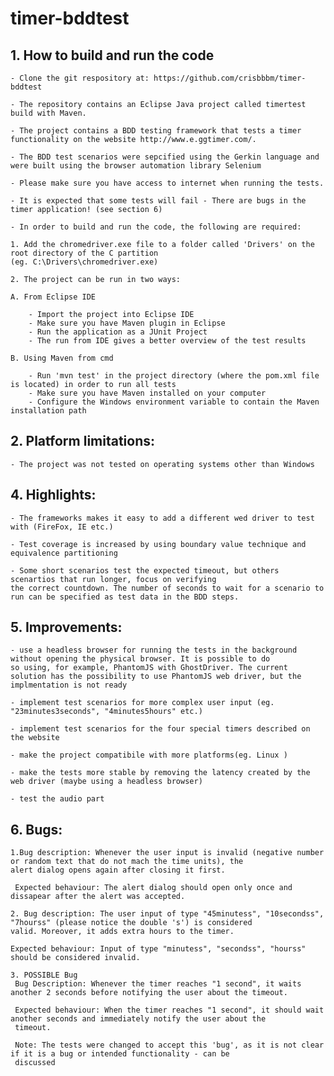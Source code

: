 # timer-bddtest

<h2>1. How to build and run the code</h2>

	- Clone the git respository at: https://github.com/crisbbbm/timer-bddtest

	- The repository contains an Eclipse Java project called timertest build with Maven.
	
	- The project contains a BDD testing framework that tests a timer functionality on the website http://www.e.ggtimer.com/.
	
	- The BDD test scenarios were sepcified using the Gerkin language and were built using the browser automation library Selenium
	
	- Please make sure you have access to internet when running the tests.
	
	- It is expected that some tests will fail - There are bugs in the timer application! (see section 6)

	- In order to build and run the code, the following are required:

	1. Add the chromedriver.exe file to a folder called 'Drivers' on the root directory of the C partition 		
	(eg. C:\Drivers\chromedriver.exe) 

	2. The project can be run in two ways:

	A. From Eclipse IDE

		- Import the project into Eclipse IDE 
		- Make sure you have Maven plugin in Eclipse
		- Run the application as a JUnit Project
		- The run from IDE gives a better overview of the test results

	B. Using Maven from cmd

		- Run 'mvn test' in the project directory (where the pom.xml file is located) in order to run all tests
		- Make sure you have Maven installed on your computer 
		- Configure the Windows environment variable to contain the Maven installation path


<h2>2. Platform limitations:</h2>

	- The project was not tested on operating systems other than Windows

	
<h2>4. Highlights:</h2>
	
	- The frameworks makes it easy to add a different wed driver to test with (FireFox, IE etc.)
	
	- Test coverage is increased by using boundary value technique and equivalence partitioning
	
	- Some short scenarios test the expected timeout, but others scenartios that run longer, focus on verifying 
	the correct countdown. The number of seconds to wait for a scenario to run can be specified as test data in the BDD steps.

	
<h2>5. Improvements:</h2>
	
	
	- use a headless browser for running the tests in the background without opening the physical browser. It is possible to do 
	so using, for example, PhantomJS with GhostDriver. The current solution has the possibility to use PhantomJS web driver, but the 
	implmentation is not ready
	
	- implement test scenarios for more complex user input (eg. "23minutes3seconds", "4minutes5hours" etc.)
	
	- implement test scenarios for the four special timers described on the website
	
	- make the project compatibile with more platforms(eg. Linux )
	
	- make the tests more stable by removing the latency created by the web driver (maybe using a headless browser)
	
	- test the audio part
	
<h2>6. Bugs:</h2>

	1.Bug description: Whenever the user input is invalid (negative number or random text that do not mach the time units), the 	
	alert dialog opens again after closing it first.
	
	 Expected behaviour: The alert dialog should open only once and dissapear after the alert was accepted.
	   
	2. Bug description: The user input of type "45minutess", "10secondss", "7hourss" (please notice the double 's') is considered 
	valid. Moreover, it adds extra hours to the timer. 
	
	Expected behaviour: Input of type "minutess", "secondss", "hourss" should be considered invalid.
	   
	3. POSSIBLE Bug
	 Bug Description: Whenever the timer reaches "1 second", it waits another 2 seconds before notifying the user about the timeout. 
	 
	 Expected behaviour: When the timer reaches "1 second", it should wait another seconds and immediately notify the user about the 
	 timeout.
	 
	 Note: The tests were changed to accept this 'bug', as it is not clear if it is a bug or intended functionality - can be 
	 discussed 
	 
